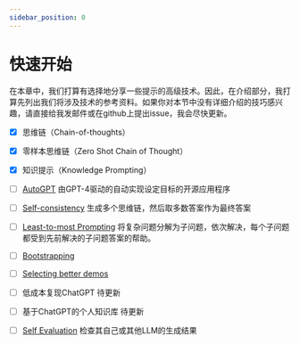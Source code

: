 ```yaml
---
sidebar_position: 0
---
```


# 快速开始

在本章中，我们打算有选择地分享一些提示的高级技术。因此，在介绍部分，我打算先列出我们将涉及技术的参考资料。如果你对本节中没有详细介绍的技巧感兴趣，请直接给我发邮件或在github上提出issue，我会尽快更新。

- [X] 思维链（Chain-of-thoughts）

- [X] 零样本思维链（Zero Shot Chain of Thought）

- [X] 知识提示（Knowledge Prompting）

- [ ] [AutoGPT](https://github.com/Significant-Gravitas/Auto-GPT) 由GPT-4驱动的自动实现设定目标的开源应用程序

- [ ] [Self-consistency](https://arxiv.org/abs/2203.11171)  生成多个思维链，然后取多数答案作为最终答案

- [ ] [Least-to-most Prompting](https://arxiv.org/pdf/2205.10625.pdf) 将复杂问题分解为子问题，依次解决，每个子问题都受到先前解决的子问题答案的帮助。

- [ ] [Bootstrapping](https://arxiv.org/abs/2203.14465) 

- [ ] [Selecting better demos](https://arxiv.org/abs/2303.08119)

- [ ] 低成本复现ChatGPT 待更新

- [ ] 基于ChatGPT的个人知识库 待更新

- [ ] [Self Evaluation](https://arxiv.org/abs/2212.08073) 检查其自己或其他LLM的生成结果